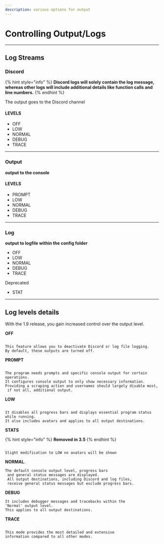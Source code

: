 ```yaml
---
description: various options for output
---
```


# Controlling Output/Logs

***

## Log Streams

### Discord

{% hint style="info" %}
**Discord logs will solely contain the log message, whereas other logs will include additional details like function calls and line numbers.**
{% endhint %}

The output goes to the Discord channel

#### LEVELS

* OFF
* LOW
* NORMAL
* DEBUG
* TRACE

***

### Output

**output to the console**

#### LEVELS

* PROMPT
* LOW
* NORMAL
* DEBUG
* TRACE

***

### Log

**output to logfile within the config folder**

* OFF
* LOW
* NORMAL
* DEBUG
* TRACE

Deprecated

* STAT

***

## Log levels details

With the 1.9 release, you gain increased control over the output level.

**OFF**

```

This feature allows you to deactivate Discord or log file logging. 
By default, these outputs are turned off.
```

**PROMPT**

```

The program needs prompts and specific console output for certain operations. 
It configures console output to only show necessary information. 
Providing a scraping action and usernames should largely disable most,
 if not all, additional output.
```

**LOW**

```

It disables all progress bars and displays essential program status while running. 
It also includes avatars and applies to all output destinations.
```

**STATS**

{% hint style="info" %}
**Removed in 3.5**
{% endhint %}

```

Slight modification to LOW no avatars will be shown

```

**NORMAL**.

```
The default console output level, progress bars
 and general status messages are displayed. 
 All output destinations, including Discord and log files, 
 receive general status messages but exclude progress bars.
```

**DEBUG**

```
It includes debugger messages and tracebacks within the 
'Normal' output level. 
This applies to all output destinations.

```

**TRACE**

```

This mode provides the most detailed and extensive 
information compared to all other modes.
```
